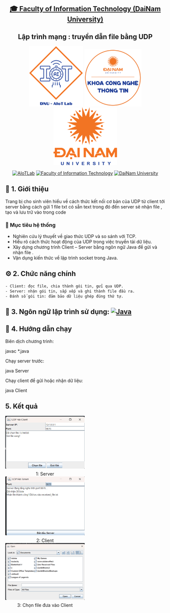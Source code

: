 <h2 align="center">
    <a href="https://dainam.edu.vn/vi/khoa-cong-nghe-thong-tin">
    🎓 Faculty of Information Technology (DaiNam University)
    </a>
</h2>
<h2 align="center">
   Lập trình mạng : truyền dẫn file bằng UDP
</h2>
<div align="center">
    <p align="center">
        <img src="docs/aiotlab_logo.png" alt="AIoTLab Logo" width="170"/>
        <img src="docs/fitdnu_logo.png" alt="AIoTLab Logo" width="180"/>
        <img src="docs/dnu_logo.png" alt="DaiNam University Logo" width="200"/>
    </p>

[![AIoTLab](https://img.shields.io/badge/AIoTLab-green?style=for-the-badge)](https://www.facebook.com/DNUAIoTLab)
[![Faculty of Information Technology](https://img.shields.io/badge/Faculty%20of%20Information%20Technology-blue?style=for-the-badge)](https://dainam.edu.vn/vi/khoa-cong-nghe-thong-tin)
[![DaiNam University](https://img.shields.io/badge/DaiNam%20University-orange?style=for-the-badge)](https://dainam.edu.vn)

</div>


## 📖 1. Giới thiệu
Trang bị cho sinh viên hiểu về cách thức kết nối cơ bản của UDP từ client tới server bằng cách gửi 1 file txt có sẵn text trong đó đến server sẽ nhận file , tạo và lưu trữ vào trong code


### 🎯 Mục tiêu hệ thống
- Nghiên cứu lý thuyết về giao thức UDP và so sánh với TCP.
- Hiểu rõ cách thức hoạt động của UDP trong việc truyền tải dữ liệu.
- Xây dựng chương trình Client – Server bằng ngôn ngữ Java để gửi và nhận file .
- Vận dụng kiến thức về lập trình socket trong Java.

## ⚙️ 2. Chức năng chính
    - Client: đọc file, chia thành gói tin, gửi qua UDP.
    - Server: nhận gói tin, sắp xếp và ghi thành file đầu ra.
    - Đánh số gói tin: đảm bảo dữ liệu ghép đúng thứ tự.


## 🔧 3. Ngôn ngữ lập trình sử dụng: [![Java](https://img.shields.io/badge/Java-007396?style=for-the-badge&logo=java&logoColor=white)](https://www.java.com/)


## 🚀 4. Hướng dẫn chạy

Biên dịch chương trình:

javac *.java


Chạy server trước:

java Server


Chạy client để gửi hoặc nhận dữ liệu:

java Client

##  5. Kết quả
<div style="text-align:center; width:250px;">
  <img src="1.png" alt="Mô tả" style="max-width:100%; display:block; margin:0 auto;">
  <p align="center" style="margin:8px 0 0;">1: Server</p>
</div>
<div style="text-align:center; width:250px;">
  <img src="2.png" alt="Mô tả" style="max-width:100%; display:block; margin:0 auto;">
  <p align="center" style="margin:8px 0 0;">2: Client</p>
</div>
<div style="text-align:center; width:250px;">
  <img src="3.png" alt="Mô tả" style="max-width:100%; display:block; margin:0 auto;">
  <p align="center" style="margin:8px 0 0;">3: Chọn file đưa vào Client</p>
</div>
